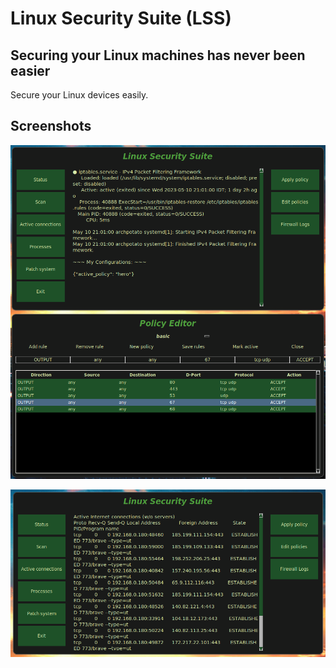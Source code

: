# Linux Security Suite (LSS)
## Securing your Linux machines has never been easier

Secure your Linux devices easily.

## Screenshots

<p align="center">
<img src="Screenshots/1.png" width="800">
</p>

<p align="center">
<img src="Screenshots/2.png" width="800">
</p>
